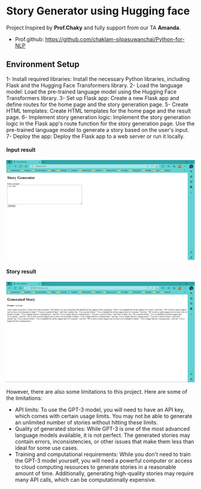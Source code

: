 # Story Generator using Hugging face
Project Inspired by **Prof.Chaky** and fully support from our TA **Amanda**.
- Prof.github: https://github.com/chaklam-silpasuwanchai/Python-for-NLP

## Environment Setup
1- Install required libraries: Install the necessary Python libraries, including Flask and the Hugging Face Transformers library.
2- Load the language model: Load the pre-trained language model using the Hugging Face Transformers library.
3- Set up Flask app: Create a new Flask app and define routes for the home page and the story generation page.
5- Create HTML templates: Create HTML templates for the home page and the result page.
6- Implement story generation logic: Implement the story generation logic in the Flask app's route function for the story generation page. Use the pre-trained language model to generate a story based on the user's input.
7- Deploy the app: Deploy the Flask app to a web server or run it locally.
#### Input result
<img src="https://github.com/rambosorn/NLP_Project/blob/main/Improved%20Language%20Modeling/Story%20Generator/image/input.png" alt="Alt text"
title="Optional title">
#### Story result
<img src="https://github.com/rambosorn/NLP_Project/blob/main/Improved%20Language%20Modeling/Story%20Generator/image/result.png" title="Optional title">

However, there are also some limitations to this project. Here are some of the limitations:
- API limits: To use the GPT-3 model, you will need to have an API key, which comes with certain usage limits. You may not be able to generate an unlimited number of stories without hitting these limits.
- Quality of generated stories: While GPT-3 is one of the most advanced language models available, it is not perfect. The generated stories may contain errors, inconsistencies, or other issues that make them less than ideal for some use cases.
- Training and computational requirements: While you don't need to train the GPT-3 model yourself, you will need a powerful computer or access to cloud computing resources to generate stories in a reasonable amount of time. Additionally, generating high-quality stories may require many API calls, which can be computationally expensive.


